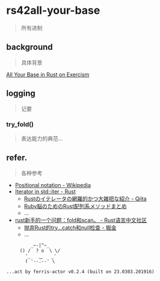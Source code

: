 # rs42all-your-base
> 所有进制


## background
> 具体背景

[All Your Base in Rust on Exercism](https://exercism.org/docs/tracks/rust)


## logging
> 记要

### try_fold()
> 表达能力的典范...


## refer.
> 各种参考

- [Positional notation - Wikipedia](https://en.wikipedia.org/wiki/Positional_notation#External_links)
- [Iterator in std::iter - Rust](https://doc.rust-lang.org/stable/std/iter/trait.Iterator.html)
    - [Rustのイテレータの網羅的かつ大雑把な紹介 - Qiita](https://qiita.com/lo48576/items/34887794c146042aebf1)
    - [Ruby脳のためのRust配列系メソッドまとめ](https://zenn.dev/megeton/articles/fb6266bcb6aa1b)
    - ...
- [rust新手的一个问题：fold和scan。 - Rust语言中文社区](https://rustcc.cn/article?id=2f4b3a15-7874-4c68-b9d8-5a717e9a3af0)
    - [抛弃Rust的try...catch和null检查 - 掘金](https://juejin.cn/post/7067102952602746910)
    - ...




```
         _~-|^~_
     () /  ? o  \ \/
       '_   ⏝   _'
       ( '--.--' \

...act by ferris-actor v0.2.4 (built on 23.0303.201916)
```